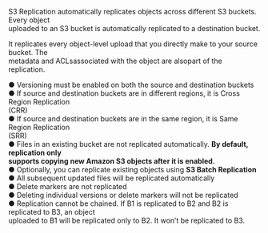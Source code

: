 S3 Replication automatically replicates objects across different S3 buckets. Every object  
uploaded to an S3 bucket is automatically replicated to a destination bucket.

It replicates every object-level upload that you directly make to your source bucket. The  
metadata and ACLsassociated with the object are alsopart of the replication.

● Versioning must be enabled on both the source and destination buckets  
● If source and destination buckets are in different regions, it is Cross Region Replication  
(CRR)  
● If source and destination buckets are in the same region, it is Same Region Replication  
(SRR)  
● Files in an existing bucket are not replicated automatically. **By default, replication only  
supports copying new Amazon S3 objects after it is enabled.**  
● Optionally, you can replicate existing objects using **S3 Batch Replication**  
● All subsequent updated files will be replicated automatically  
● Delete markers are not replicated  
● Deleting individual versions or delete markers will not be replicated  
● Replication cannot be chained. If B1 is replicated to B2 and B2 is replicated to B3, an object  
uploaded to B1 will be replicated only to B2. It won’t be replicated to B3.